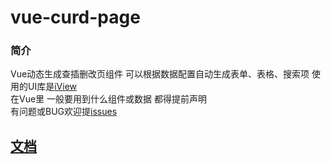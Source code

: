 # vue-curd-page

### 简介
Vue动态生成查插删改页组件 可以根据数据配置自动生成表单、表格、搜索项 使用的UI库是[iView](https://www.iviewui.com/) <br>
在Vue里 一般要用到什么组件或数据 都得提前声明<br>
有问题或BUG欢迎提[issues](https://github.com/leonxugit/curd-page/issues)


## [文档](https://github.com/leonxugit/curd-page/blob/master/blob/doc.md)
